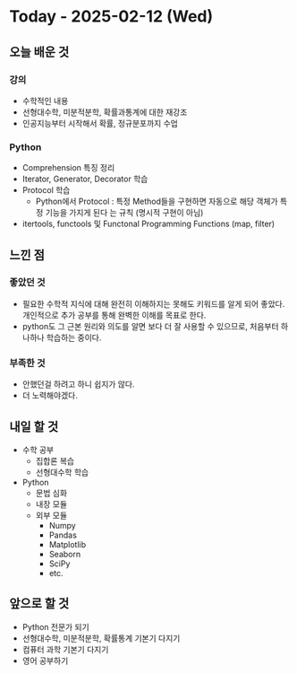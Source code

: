 # Today - 2025-02-12 (Wed)

## 오늘 배운 것

### 강의

- 수학적인 내용
- 선형대수학, 미분적분학, 확률과통계에 대한 재강조
- 인공지능부터 시작해서 확률, 정규분포까지 수업

### Python

- Comprehension 특징 정리
- Iterator, Generator, Decorator 학습
- Protocol 학습
  - Python에서 Protocol : 특정 Method들을 구현하면 자동으로 해당 객체가 특정 기능을 가지게 된다 는 규칙 (명시적 구현이 아님)
- itertools, functools 및 Functonal Programming Functions (map, filter)

## 느낀 점

### 좋았던 것

- 필요한 수학적 지식에 대해 완전히 이해하지는 못해도 키워드를 알게 되어 좋았다. 개인적으로 추가 공부를 통해 완벽한 이해를 목표로 한다.
- python도 그 근본 원리와 의도를 알면 보다 더 잘 사용할 수 있으므로, 처음부터 하나하나 학습하는 중이다.

### 부족한 것

- 안했던걸 하려고 하니 쉽지가 않다.
- 더 노력해야겠다.

## 내일 할 것

- 수학 공부
  - 집합론 복습
  - 선형대수학 학습
- Python
  - 문법 심화
  - 내장 모듈
  - 외부 모듈
    - Numpy
    - Pandas
    - Matplotlib
    - Seaborn
    - SciPy
    - etc.

## 앞으로 할 것

- Python 전문가 되기
- 선형대수학, 미분적분학, 확률통계 기본기 다지기
- 컴퓨터 과학 기본기 다지기
- 영어 공부하기
